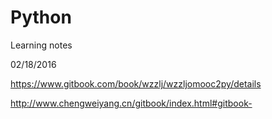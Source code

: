 # Python
Learning notes 

02/18/2016


https://www.gitbook.com/book/wzzlj/wzzljomooc2py/details


http://www.chengweiyang.cn/gitbook/index.html#gitbook-
